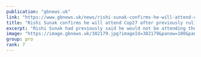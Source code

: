 ```yaml
---
publication: "gbnews.uk"
link: "https://www.gbnews.uk/news/rishi-sunak-confirms-he-will-attend-cop27-after-previously-ruling-himself-out-of-event/382879"
title: "Rishi Sunak confirms he will attend Cop27 after previously ruling himself out of event"
excerpt: "Rishi Sunak had previously said he would not be attending the summit in Egypt"
image: "https://image.gbnews.uk/382179.jpg?imageId=382179&panow=100&panoh=51.034482758621&panox=0&panoy=2.7586206896552&heightw=100&heighth=100&heightx=0&heighty=0&width=1200&height=630"
group: pro
rank: 7
---
```

